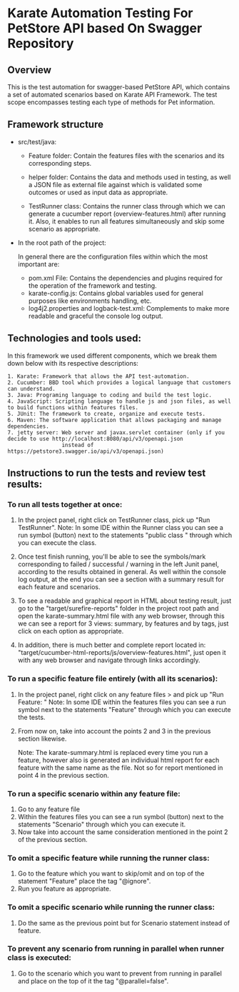# Karate Automation Testing For PetStore API based On Swagger Repository

## Overview
This is the test automation for swagger-based PetStore API, which contains a set of automated scenarios based on Karate API Framework. 
The test scope encompasses testing each type of methods for Pet information. 

## Framework structure
* src/test/java:
  
  - Feature folder:
    Contain the features files with the scenarios and its corresponding steps.

  - helper folder:
    Contains the data and methods used in testing, as well a JSON file as external file against which is validated some outcomes or used as input data as appropriate. 

  - TestRunner class:
    Contains the runner class through which we can generate a cucumber report (overview-features.html) after running it.
    Also, it enables to run all features simultaneously and skip some scenario as appropriate. 

* In the root path of the project:
  
  In general there are the configuration files within which the most important are:

  - pom.xml File: Contains the dependencies and plugins required for the operation of the framework and testing.
  - karate-config.js: Contains global variables used for general purposes like environments handling, etc.
  - log4j2.properties and logback-test.xml: Complements to make more readable and graceful the console log output. 


## Technologies and tools used:
In this framework we used different components, which we break them down below with its respective descriptions:
```
1. Karate: Framework that allows the API test-automation.
2. Cucumber: BBD tool which provides a logical language that customers can understand.
3. Java: Programing language to coding and build the test logic.
4. JavaScript: Scripting language to handle js and json files, as well to build functions within features files.
5. JUnit: The framework to create, organize and execute tests.
6. Maven: The software application that allows packaging and manage dependencies.
7. jetty server: Web server and javax.servlet container (only if you decide to use http://localhost:8080/api/v3/openapi.json 
                 instead of https://petstore3.swagger.io/api/v3/openapi.json)
```

## Instructions to run the tests and review test results:

### To run all tests together at once:
1. In the project panel, right click on TestRunner class, pick up "Run TestRunner".
   Note: In some IDE within the Runner class you can see a run symbol (button) next to the statements "public class <className>" through which you can execute the class.

2. Once test finish running, you'll be able to see the symbols/mark corresponding to failed / successful / warning
   in the left Junit panel, according to the results obtained in general. 
   As well within the console log output, at the end you can see a section with a summary result for each feature and scenarios.

3. To see a readable and graphical report in HTML about testing result, just go to the "target/surefire-reports" folder in the project root path and open the  karate-summary.html file with any web browser, through this we can see a report for 3 views: summary, by features and by tags, just click on each option as appropriate. 

4. In addition, there is much better and complete report located in: "target/cucumber-html-reports/js/overview-features.html", just open it with any web browser and navigate through links accordingly. 

### To run a specific feature file entirely (with all its scenarios):
1. In the project panel, right click on any feature files > and pick up "Run Feature: <file name>" 
   Note: In some IDE within the features files you can see a run symbol next to the statements "Feature" through which you can execute the tests.
2. From now on, take into account the points 2 and 3 in the previous section likewise. 
    
    Note: The karate-summary.html is replaced every time you run a feature, however also is generated an individual html report for each feature with the same name as the file. Not so for report mentioned in point 4 in the previous section.  

### To run a specific scenario within any feature file:
1. Go to any feature file
2. Within the features files you can see a run symbol (button) next to the statements "Scenario" through which you can execute it.
3. Now take into account the same consideration mentioned in the point 2 of the previous section. 

### To omit a specific feature while running the runner class:
1. Go to the feature which you want to skip/omit and on top of the statement "Feature" place the tag "@ignore".
3. Run you feature as appropriate.

### To omit a specific scenario while running the runner class:
1. Do the same as the previous point but for Scenario statement instead of feature.

### To prevent any scenario  from running in parallel when runner class is executed:
1. Go to the scenario which you want to prevent from running in parallel and place on the top of it the tag "@parallel=false".
